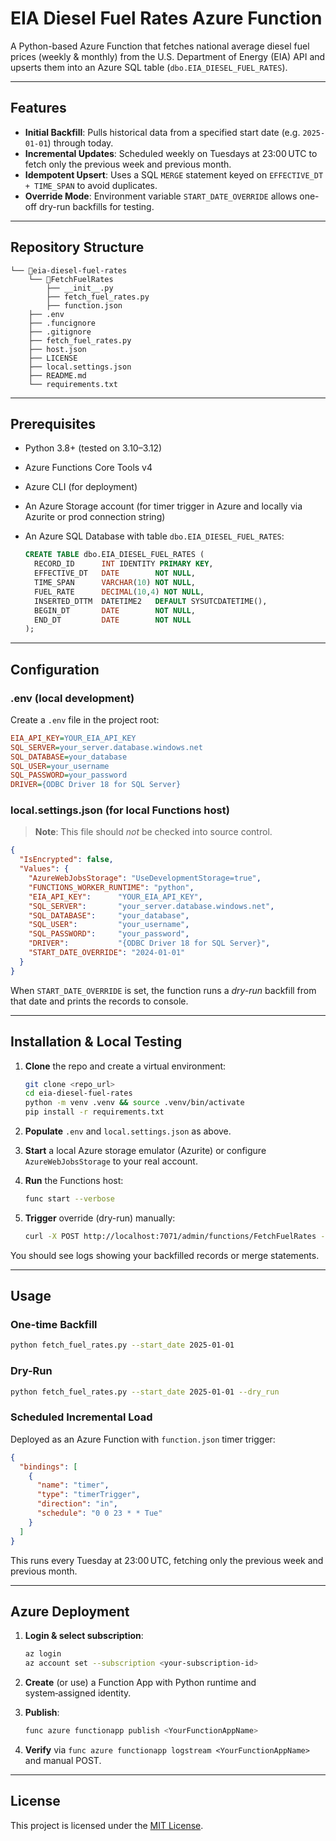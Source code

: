 # EIA Diesel Fuel Rates Azure Function

A Python-based Azure Function that fetches national average diesel fuel prices (weekly & monthly) from the U.S. Department of Energy (EIA) API and upserts them into an Azure SQL table (`dbo.EIA_DIESEL_FUEL_RATES`).

---

## Features

* **Initial Backfill**: Pulls historical data from a specified start date (e.g. `2025-01-01`) through today.
* **Incremental Updates**: Scheduled weekly on Tuesdays at 23:00 UTC to fetch only the previous week and previous month.
* **Idempotent Upsert**: Uses a SQL `MERGE` statement keyed on `EFFECTIVE_DT + TIME_SPAN` to avoid duplicates.
* **Override Mode**: Environment variable `START_DATE_OVERRIDE` allows one-off dry-run backfills for testing.

---

## Repository Structure

```text
└── 📁eia-diesel-fuel-rates
    └── 📁FetchFuelRates
        ├── __init__.py
        ├── fetch_fuel_rates.py
        ├── function.json
    ├── .env
    ├── .funcignore
    ├── .gitignore
    ├── fetch_fuel_rates.py
    ├── host.json
    ├── LICENSE
    ├── local.settings.json
    ├── README.md
    └── requirements.txt
```

---

## Prerequisites

* Python 3.8+ (tested on 3.10–3.12)
* Azure Functions Core Tools v4
* Azure CLI (for deployment)
* An Azure Storage account (for timer trigger in Azure and locally via Azurite or prod connection string)
* An Azure SQL Database with table `dbo.EIA_DIESEL_FUEL_RATES`:

  ```sql
  CREATE TABLE dbo.EIA_DIESEL_FUEL_RATES (
    RECORD_ID      INT IDENTITY PRIMARY KEY,
    EFFECTIVE_DT   DATE        NOT NULL,
    TIME_SPAN      VARCHAR(10) NOT NULL,
    FUEL_RATE      DECIMAL(10,4) NOT NULL,
    INSERTED_DTTM  DATETIME2   DEFAULT SYSUTCDATETIME(),
    BEGIN_DT       DATE        NOT NULL,
    END_DT         DATE        NOT NULL
  );
  ```

---

## Configuration

### .env (local development)

Create a `.env` file in the project root:

```ini
EIA_API_KEY=YOUR_EIA_API_KEY
SQL_SERVER=your_server.database.windows.net
SQL_DATABASE=your_database
SQL_USER=your_username
SQL_PASSWORD=your_password
DRIVER={ODBC Driver 18 for SQL Server}
```

### local.settings.json (for local Functions host)

> **Note**: This file should *not* be checked into source control.

```json
{
  "IsEncrypted": false,
  "Values": {
    "AzureWebJobsStorage": "UseDevelopmentStorage=true",
    "FUNCTIONS_WORKER_RUNTIME": "python",
    "EIA_API_KEY":      "YOUR_EIA_API_KEY",
    "SQL_SERVER":       "your_server.database.windows.net",
    "SQL_DATABASE":     "your_database",
    "SQL_USER":         "your_username",
    "SQL_PASSWORD":     "your_password",
    "DRIVER":           "{ODBC Driver 18 for SQL Server}",
    "START_DATE_OVERRIDE": "2024-01-01"   
  }
}
```

When `START_DATE_OVERRIDE` is set, the function runs a *dry-run* backfill from that date and prints the records to console.

---

## Installation & Local Testing

1. **Clone** the repo and create a virtual environment:

   ```bash
   git clone <repo_url>
   cd eia-diesel-fuel-rates
   python -m venv .venv && source .venv/bin/activate
   pip install -r requirements.txt
   ```

2. **Populate** `.env` and `local.settings.json` as above.

3. **Start** a local Azure storage emulator (Azurite) or configure `AzureWebJobsStorage` to your real account.

4. **Run** the Functions host:

   ```bash
   func start --verbose
   ```

5. **Trigger** override (dry-run) manually:

   ```bash
   curl -X POST http://localhost:7071/admin/functions/FetchFuelRates -d '{}'
   ```

You should see logs showing your backfilled records or merge statements.

---

## Usage

### One-time Backfill

```bash
python fetch_fuel_rates.py --start_date 2025-01-01
```

### Dry-Run

```bash
python fetch_fuel_rates.py --start_date 2025-01-01 --dry_run
```

### Scheduled Incremental Load

Deployed as an Azure Function with `function.json` timer trigger:

```json
{
  "bindings": [
    {
      "name": "timer",
      "type": "timerTrigger",
      "direction": "in",
      "schedule": "0 0 23 * * Tue"
    }
  ]
}
```

This runs every Tuesday at 23:00 UTC, fetching only the previous week and previous month.

---

## Azure Deployment

1. **Login & select subscription**:

   ```bash
   az login
   az account set --subscription <your-subscription-id>
   ```

2. **Create** (or use) a Function App with Python runtime and system‑assigned identity.

3. **Publish**:

   ```bash
   func azure functionapp publish <YourFunctionAppName>
   ```

4. **Verify** via `func azure functionapp logstream <YourFunctionAppName>` and manual POST.

---

## License

This project is licensed under the [MIT License](LICENSE).
